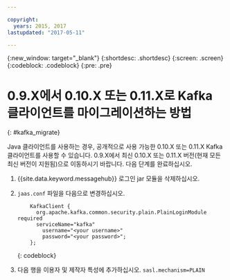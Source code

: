 ```yaml
---

copyright:
  years: 2015, 2017
lastupdated: "2017-05-11"

---
```


{:new_window: target="_blank"}
{:shortdesc: .shortdesc}
{:screen: .screen}
{:codeblock: .codeblock}
{:pre: .pre}

# 0.9.X에서 0.10.X 또는 0.11.X로 Kafka 클라이언트를 마이그레이션하는 방법
{: #kafka_migrate}


Java 클라이언트를 사용하는 경우, 공개적으로 사용 가능한 0.10.X 또는 0.11.X Kafka 클라이언트를 사용할 수 있습니다. 0.9.X에서
최신 0.10.X 또는 0.11.X 버전(현재 모든 최신 버전이 지원됨)으로 이동하시기 바랍니다. 다음 단계를 완료하십시오. 

1. {{site.data.keyword.messagehub}} 로그인 jar 모듈을 삭제하십시오.
2. <code>jaas.conf</code> 파일을 다음으로 변경하십시오. 
    ```
        KafkaClient {
          org.apache.kafka.common.security.plain.PlainLoginModule required
          serviceName="kafka"
            username="<your username>"
            password="<your password>";
        };
    ```
    {: codeblock}

3. 다음 행을 이용자 및 제작자 특성에 추가하십시오. <code>sasl.mechanism=PLAIN</code>


